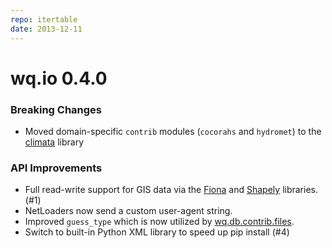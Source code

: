 ```yaml
---
repo: itertable
date: 2013-12-11
---
```


# wq.io 0.4.0

### Breaking Changes
- Moved domain-specific `contrib` modules (`cocorahs` and `hydromet`) to the [climata](https://github.com/heigeo/climata) library

### API Improvements
- Full read-write support for GIS data via the [Fiona](https://github.com/Toblerity/Fiona) and [Shapely](https://github.com/Toblerity/Shapely) libraries. (#1)
- NetLoaders now send a custom user-agent string.
- Improved `guess_type` which is now utilized by [wq.db.contrib.files](http://wq.io/docs/files).
- Switch to built-in Python XML library to speed up pip install (#4)
